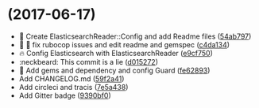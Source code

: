 <a name=""></a>
#  (2017-06-17)

* :beer: Create ElasticsearchReader::Config and add Readme files ([54ab797](https://github.com/adham90/elasticsearch_reader/commit/54ab797))
* :cop: :pencil: fix rubocop issues and edit readme and gemspec ([c4da134](https://github.com/adham90/elasticsearch_reader/commit/c4da134))
* :fire: Config Elasticsearch with ElasticsearchReader ([e9cf750](https://github.com/adham90/elasticsearch_reader/commit/e9cf750))
* :neckbeard: This commit is a lie ([d015272](https://github.com/adham90/elasticsearch_reader/commit/d015272))
* :wrench: Add gems and dependency and config Guard ([fe62893](https://github.com/adham90/elasticsearch_reader/commit/fe62893))
* Add CHANGELOG.md ([59f2a41](https://github.com/adham90/elasticsearch_reader/commit/59f2a41))
* Add circleci and tracis ([7e5a438](https://github.com/adham90/elasticsearch_reader/commit/7e5a438))
* Add Gitter badge ([9390bf0](https://github.com/adham90/elasticsearch_reader/commit/9390bf0))



